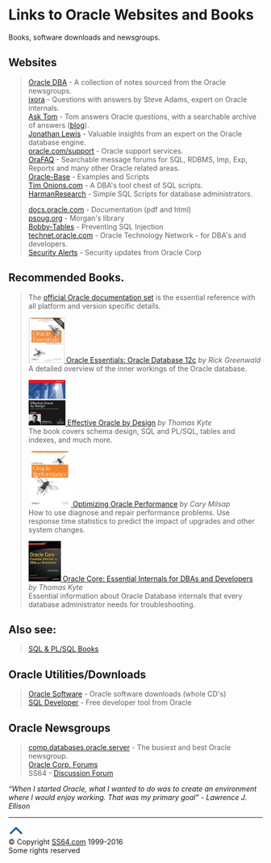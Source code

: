 

<h1>Links to Oracle Websites and Books</h1>
<p>Books, software downloads and newsgroups.</p>
<h2>Websites<a id="websites"></a></h2>
<blockquote>
<p><a href="http://www.oracledba.co.uk/tips_admin.htm">Oracle DBA</a> - A collection of notes sourced from the Oracle newsgroups. <br>
<a href="http://www.ixora.com.au/q+a/index.html">ixora</a>  - Questions with answers by Steve Adams, expert on Oracle internals.<br>
<a href="http://asktom.oracle.com/">Ask Tom</a> - Tom answers Oracle questions, with a searchable archive of answers (<a href="http://tkyte.blogspot.co.uk/2009/10/httpasktomoraclecomtkyte.html">blog</a>). <br>
<a href="http://www.jlcomp.demon.co.uk/">Jonathan Lewis</a> - Valuable insights from an expert on the Oracle database engine. <br>
<a href="http://www.oracle.com/support">oracle.com/support</a> - Oracle support services.<br>
<a href="http://www.orafaq.com/">OraFAQ</a> - Searchable message forums for SQL, RDBMS, Imp, Exp, Reports and many other Oracle related areas.<br>
<a href="http://www.oracle-base.com/">Oracle-Base</a> - Examples and Scripts<br>
<a href="http://www.timonions.com/">Tim Onions.com</a> - A DBA's tool chest of SQL scripts.<br>
<a href="http://www.harmanresearch.com/oracle/">HarmanResearch</a> - Simple SQL Scripts for database administrators.</p>
<p> <a href="http://docs.oracle.com/en/database/">docs.oracle.com</a> - Documentation  (pdf and html)<br>
<a href="http://www.psoug.org/reference/library.html">psoug.org</a> - Morgan's library<br>
<a href="http://bobby-tables.com/plsql.html">Bobby-Tables</a> - Preventing SQL Injection <br>
<a href="http://www.oracle.com/technology/">technet.oracle.com</a> - Oracle Technology Network - for DBA's and developers.<br>
<a href="http://www.oracle.com/technology/deploy/security/alerts.htm">Security Alerts</a> - Security updates from Oracle Corp</p>
</blockquote>
<h2> <a id="sql"></a> 
  Recommended Books.</h2>
<blockquote> 
<p>The <a href="http://www.oracle.com/technology/documentation/index.html">official Oracle documentation set</a> is the essential reference with all platform and version specific details.</p>
<p><a href="http://www.amazon.com/dp/1449343031?tag=ss64"> <img src="ora-essentials.jpg" alt="Oracle Essentials" width="71" height="90" class="pic"> Oracle Essentials: Oracle Database 12c</a> <i>by Rick Greenwald</i><br> 
A detailed overview of the inner workings of the Oracle database.</p>
<p><a href="http://www.amazon.com/dp/0072230657?tag=ss64"><img src="ora_kyte_eff.jpg" width="73" height="90" alt="Effective Oracle"> Effective Oracle by Design</a> <i>by Thomas Kyte</i><br>
The book covers schema design, SQL and PL/SQL, tables and indexes, and much more.</p>
<p><a href="http://www.amazon.com/dp/059600527X?tag=ss64"><img src="ora-perform.jpg" width="84" height="110" alt="Oracle Performance"> Optimizing Oracle Performance</a> <i>by Cary Milsap</i><br>
How to use diagnose and repair performance problems. Use response time statistics to predict the impact of upgrades and other system changes.<br>
</p>
<p><a href="http://www.amazon.com/dp/1590595300?tag=ss64"><img src="ora-lewis.jpg" alt="Oracle core" width="64" height="80" class="pic"> Oracle Core: Essential Internals for DBAs and Developers</a> <i>by Thomas Kyte</i><br>
Essential information about Oracle Database internals that every database administrator needs for troubleshooting.</p>
</blockquote>
<h2>Also see: </h2>
<blockquote>
<p>  <a href="orasqllinks.html"> SQL &amp; PL/SQL Books</a></p>
</blockquote>
<h2>Oracle Utilities/Downloads</h2>
<blockquote>
  <p> <a href="http://www.oracle.com/technology/software/index.html"> Oracle Software</a> - Oracle software downloads (whole CD's)<br>
<a href="http://oss.oracle.com/sqldeveloper.html">SQL Developer</a> - Free developer tool from Oracle <br>
</p>
</blockquote>
<h2>Oracle Newsgroups<a id="news"></a></h2>
<blockquote>
<p><a href="http://groups.google.com/group/comp.databases.oracle.server">comp.databases.oracle.server</a> - The busiest and best Oracle newsgroup.<br>
 <a href="http://forums.oracle.com/forums/main.jspa?categoryID=84">Oracle Corp. Forums</a><br>
SS64 - <a href="http://ss64.org/">Discussion Forum</a></p>
</blockquote>
<p class="quote"><i>“When I started Oracle, what I wanted to do was to create an environment where I would enjoy working. That was my primary goal” - Lawrence J. Ellison</i></p><!-- #BeginLibraryItem "/Library/foot_menu.lbi" --><hr>
<div id="bl" class="footer"><a href="oralinks.html#"><img src="../images/top.png" width="30" height="22" alt="Back to the Top"></a></div>
<div id="br" class="footer, tagline">© Copyright <a href="http://ss64.com/">SS64.com</a> 1999-2016<br>
Some rights reserved</div><!-- #EndLibraryItem -->
